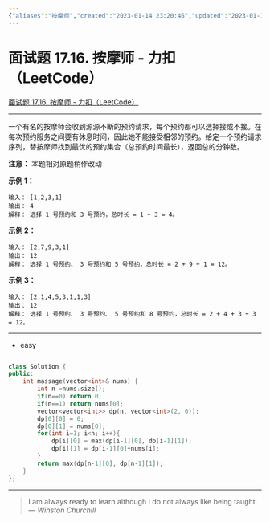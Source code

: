 ```yaml
---
{"aliases":"按摩师","created":"2023-01-14 23:20:46","updated":"2023-01-14 23:23:25","tags":["leetcode","动态规划","easy"],"source":"https://leetcode.cn/problems/the-masseuse-lcci/","title":"面试题 17.16. 按摩师 - 力扣（LeetCode）","dg-publish":true,"permalink":"/Pages/面试题 17.16. 按摩师 - 力扣（LeetCode）/","dgPassFrontmatter":true}
---
```



# 面试题 17.16. 按摩师 - 力扣（LeetCode）

[面试题 17.16. 按摩师 - 力扣（LeetCode）](https://leetcode.cn/problems/the-masseuse-lcci/)

---

一个有名的按摩师会收到源源不断的预约请求，每个预约都可以选择接或不接。在每次预约服务之间要有休息时间，因此她不能接受相邻的预约。给定一个预约请求序列，替按摩师找到最优的预约集合（总预约时间最长），返回总的分钟数。

**注意：** 本题相对原题稍作改动

**示例 1：**

```
输入： [1,2,3,1]
输出： 4
解释： 选择 1 号预约和 3 号预约，总时长 = 1 + 3 = 4。

```

**示例 2：**

```
输入： [2,7,9,3,1]
输出： 12
解释： 选择 1 号预约、 3 号预约和 5 号预约，总时长 = 2 + 9 + 1 = 12。

```

**示例 3：**

```
输入： [2,1,4,5,3,1,1,3]
输出： 12
解释： 选择 1 号预约、 3 号预约、 5 号预约和 8 号预约，总时长 = 2 + 4 + 3 + 3 = 12。

```

---

- easy

```cpp

class Solution {
public:
    int massage(vector<int>& nums) {
        int n =nums.size();
        if(n==0) return 0;
        if(n==1) return nums[0];
        vector<vector<int>> dp(n, vector<int>(2, 0));
        dp[0][0] = 0;
        dp[0][1] = nums[0];
        for(int i=1; i<n; i++){
            dp[i][0] = max(dp[i-1][0], dp[i-1][1]);
            dp[i][1] = dp[i-1][0]+nums[i];
        }
        return max(dp[n-1][0], dp[n-1][1]);
    }
};
```

---
> I am always ready to learn although I do not always like being taught.  
> — <cite>Winston Churchill</cite>

